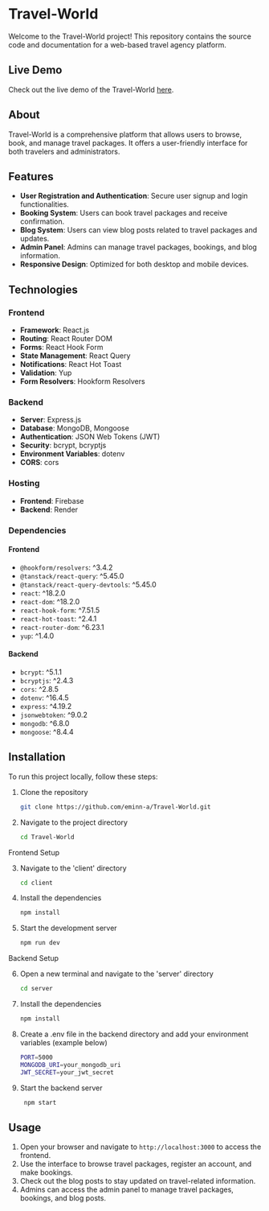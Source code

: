 # Travel-World

Welcome to the Travel-World project! This repository contains the source code and documentation for a web-based travel agency platform.

## Live Demo

Check out the live demo of the Travel-World [here](https://travel-world-c12.web.app/).

## About

Travel-World is a comprehensive platform that allows users to browse, book, and manage travel packages. It offers a user-friendly interface for both travelers and administrators.

## Features

- **User Registration and Authentication**: Secure user signup and login functionalities.
- **Booking System**: Users can book travel packages and receive confirmation.
- **Blog System**: Users can view blog posts related to travel packages and updates.
- **Admin Panel**: Admins can manage travel packages, bookings, and blog information.
- **Responsive Design**: Optimized for both desktop and mobile devices.

## Technologies

### Frontend

- **Framework**: React.js
- **Routing**: React Router DOM
- **Forms**: React Hook Form
- **State Management**: React Query
- **Notifications**: React Hot Toast
- **Validation**: Yup
- **Form Resolvers**: Hookform Resolvers

### Backend

- **Server**: Express.js
- **Database**: MongoDB, Mongoose
- **Authentication**: JSON Web Tokens (JWT)
- **Security**: bcrypt, bcryptjs
- **Environment Variables**: dotenv
- **CORS**: cors

### Hosting

- **Frontend**: Firebase
- **Backend**: Render

### Dependencies

#### Frontend

- `@hookform/resolvers`: ^3.4.2
- `@tanstack/react-query`: ^5.45.0
- `@tanstack/react-query-devtools`: ^5.45.0
- `react`: ^18.2.0
- `react-dom`: ^18.2.0
- `react-hook-form`: ^7.51.5
- `react-hot-toast`: ^2.4.1
- `react-router-dom`: ^6.23.1
- `yup`: ^1.4.0

#### Backend

- `bcrypt`: ^5.1.1
- `bcryptjs`: ^2.4.3
- `cors`: ^2.8.5
- `dotenv`: ^16.4.5
- `express`: ^4.19.2
- `jsonwebtoken`: ^9.0.2
- `mongodb`: ^6.8.0
- `mongoose`: ^8.4.4

## Installation

To run this project locally, follow these steps:

1. Clone the repository
   ```bash
   git clone https://github.com/eminn-a/Travel-World.git
   ```
2. Navigate to the project directory

   ```bash
   cd Travel-World

   ```

Frontend Setup

3. Navigate to the 'client' directory
   ```bash
   cd client
   ```
4. Install the dependencies
   ```bash
   npm install
   ```
5. Start the development server
   ```bash
   npm run dev
   ```

Backend Setup

6. Open a new terminal and navigate to the 'server' directory
   ```bash
   cd server
   ```
7. Install the dependencies
   ```bash
   npm install
   ```
8. Create a .env file in the backend directory and add your environment variables (example below)
   ```bash
   PORT=5000
   MONGODB_URI=your_mongodb_uri
   JWT_SECRET=your_jwt_secret
   ```
9. Start the backend server
    ```bash
     npm start
    ```

## Usage

1. Open your browser and navigate to `http://localhost:3000` to access the frontend.
2. Use the interface to browse travel packages, register an account, and make bookings.
3. Check out the blog posts to stay updated on travel-related information.
4. Admins can access the admin panel to manage travel packages, bookings, and blog posts.
